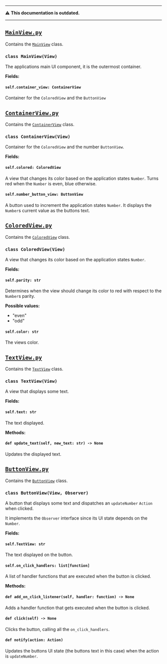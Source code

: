 ****
⚠️ **This documentation is outdated.**
****

## [`MainView.py`](MainView.py)

Contains the [`MainView`](#class-mainviewview) class.

### `class MainView(View)`

The applications main UI component, it is the outermost container.

**Fields:**

#### `self.container_view: ContainerView`

Container for the `ColoredView` and the `ButtonView`

## [`ContainerView.py`](ContainerView.py)

Contains the [`ContainerView`](#class-containerviewview) class.

### `class ContainerView(View)`

Container for the `ColoredView` and the number `ButtonView`.

**Fields:**

#### `self.colored: ColoredView`

A view that changes its color based on the application states `Number`.
Turns red when the `Number` is even, blue otherwise.

#### `self.number_button_view: ButtonView`

A button used to increment the application states `Number`. It displays the `Number`s current value as the buttons text.

## [`ColoredView.py`](ColoredView.py)

Contains the [`ColoredView`](#class-coloredviewview) class.

### `class ColoredView(View)`

A view that changes its color based on the application states `Number`.

**Fields:**

#### `self.parity: str`
Determines when the view should change its color to red with respect to the `Number`s parity.

**Possible values:**
* "even"
* "odd"

#### `self.color: str`
The views color.

## [`TextView.py`](TextView.py)
Contains the [`TextView`](#class-coloredviewview) class.

### `class TextView(View)`
A view that displays some text.

**Fields:**

#### `self.text: str`
The text displayed.

**Methods:**

#### `def update_text(self, new_text: str) -> None`
Updates the displayed text.

## [`ButtonView.py`](ButtonView.py)
Contains the [`ButtonView`](#class-buttonviewview) class.

### `class ButtonView(View, Observer)`
A button that displays some text and dispatches an `updateNumber` `Action` when clicked.

It implements the `Observer` interface since its UI state depends on the `Number`.

**Fields:**

#### `self.TextView: str`
The text displayed on the button.

#### `self.on_click_handlers: list[function]`
A list of handler functions that are executed when the button is clicked.

**Methods:**

#### `def add_on_click_listener(self, handler: function) -> None`
Adds a handler function that gets executed when the button is clicked.

#### `def click(self) -> None`
Clicks the button, calling all the `on_click_handlers`.

#### `def notify(action: Action)`
Updates the buttons UI state (the buttons text in this case) when the action is `updateNumber`.
